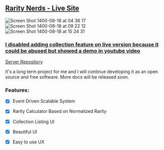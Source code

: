 
## [Rarity Nerds - Live Site](https://www.rarity-nerds.com)

![Screen Shot 1400-08-18 at 04 36 17](https://user-images.githubusercontent.com/64213712/140919547-b170a2d9-ab95-4bb2-a9f4-3e2494541849.png)
![Screen Shot 1400-08-18 at 09 22 12](https://user-images.githubusercontent.com/64213712/140919620-6b21dcc8-ae41-49a9-b992-8f5f0eb2de63.png)
![Screen Shot 1400-08-18 at 15 24 31](https://user-images.githubusercontent.com/64213712/140919711-b08eb60a-8d5f-434a-9bae-ef0783f64352.png)


### [I disabled adding collection feature on live version because it could be abused but showed a demo in youtube video](https://youtu.be/OqY9Vg3AQWU)


[Server Repository](https://github.com/Ajand/rarity-nerds-server)

It's a long term project for me and I will continue developing it as an open source and free software. More docs will be released soon.

  
### Features:  
- [x] Event Driven Scalable System

- [x] Rarity Calculator Based on Normalized Rarity

- [x] Collection Listing UI

- [x] Beautiful UI

- [x] Easy to use UX
